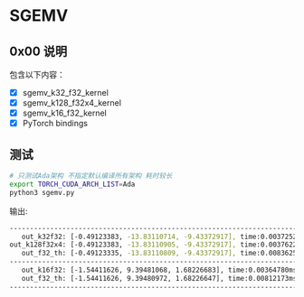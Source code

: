 # SGEMV 

## 0x00 说明

包含以下内容：

- [X] sgemv_k32_f32_kernel 
- [X] sgemv_k128_f32x4_kernel
- [X] sgemv_k16_f32_kernel
- [X] PyTorch bindings

## 测试

```bash
# 只测试Ada架构 不指定默认编译所有架构 耗时较长
export TORCH_CUDA_ARCH_LIST=Ada 
python3 sgemv.py
```

输出:

```bash
--------------------------------------------------------------------------------
   out_k32f32: [-0.49123383, -13.83110714, -9.43372917], time:0.00372529ms
out_k128f32x4: [-0.49123383, -13.83110905, -9.43372917], time:0.00376225ms
   out_f32_th: [-0.49123335, -13.83110809, -9.43372917], time:0.00836253ms
--------------------------------------------------------------------------------
   out_k16f32: [-1.54411626, 9.39481068, 1.68226683], time:0.00364780ms
   out_f32_th: [-1.54411626, 9.39480972, 1.68226647], time:0.00812173ms
--------------------------------------------------------------------------------
```